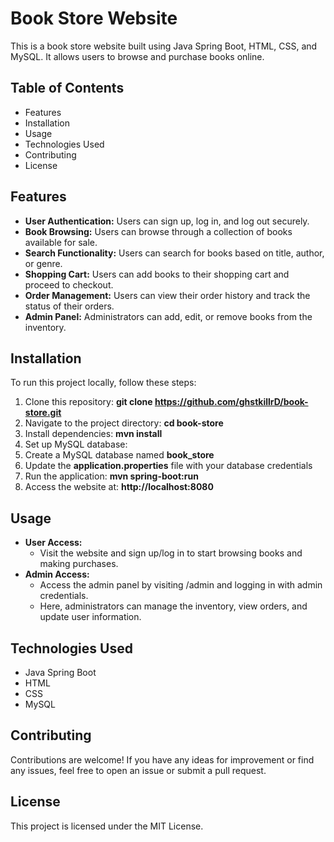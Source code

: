 # Book Store Website
This is a book store website built using Java Spring Boot, HTML, CSS, and MySQL. It allows users to browse and purchase books online.

## Table of Contents
- Features
- Installation
- Usage
- Technologies Used
- Contributing
- License

## Features
- **User Authentication:** Users can sign up, log in, and log out securely.
- **Book Browsing:** Users can browse through a collection of books available for sale.
- **Search Functionality:** Users can search for books based on title, author, or genre.
- **Shopping Cart:** Users can add books to their shopping cart and proceed to checkout.
- **Order Management:** Users can view their order history and track the status of their orders.
- **Admin Panel:** Administrators can add, edit, or remove books from the inventory.

## Installation
To run this project locally, follow these steps:

1. Clone this repository: **git clone https://github.com/ghstkillrD/book-store.git**
2. Navigate to the project directory: **cd book-store**
3. Install dependencies: **mvn install**
4. Set up MySQL database:
5. Create a MySQL database named **book_store**
6. Update the **application.properties** file with your database credentials
7. Run the application: **mvn spring-boot:run**
8. Access the website at: **http://localhost:8080**

## Usage
- **User Access:**
  - Visit the website and sign up/log in to start browsing books and making purchases.
- **Admin Access:**
  - Access the admin panel by visiting /admin and logging in with admin credentials.
  - Here, administrators can manage the inventory, view orders, and update user information.

## Technologies Used
- Java Spring Boot
- HTML
- CSS
- MySQL

## Contributing
Contributions are welcome! If you have any ideas for improvement or find any issues, feel free to open an issue or submit a pull request.

## License
This project is licensed under the MIT License.
